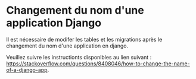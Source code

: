 # Changement du nom d'une application Django

Il est nécessaire de modifer les tables et les migrations après le changement du nom d'une application en django.

Veuillez suivre les instructionts disponibles au lien suivant : https://stackoverflow.com/questions/8408046/how-to-change-the-name-of-a-django-app.
